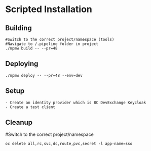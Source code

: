# Scripted Installation 

## Building
```
#Switch to the correct project/namespace (tools)
#Navigate to /.pipeline folder in project
./npmw build -- --pr=48

```

## Deploying
```
./npmw deploy -- --pr=48 --env=dev

```

## Setup
```
- Create an identity provider which is BC DevExchange Keycloak
- Create a test client

```

## Cleanup
#Switch to the correct project/namespace
```
oc delete all,rc,svc,dc,route,pvc,secret -l app-name=sso
```